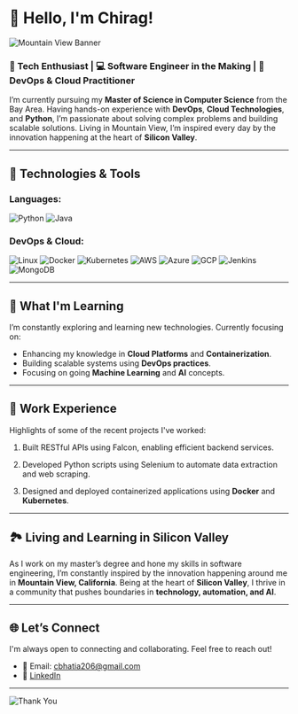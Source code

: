 # 👋 Hello, I'm Chirag! 

![Mountain View Banner](https://via.placeholder.com/1024x200/87CEEB/FFFFFF?text=Innovating+at+the+Heart+of+Silicon+Valley)

### 🚀 Tech Enthusiast | 💻 Software Engineer in the Making | 🔧 DevOps & Cloud Practitioner

I’m currently pursuing my **Master of Science in Computer Science** from the Bay Area. Having hands-on experience with **DevOps**, **Cloud Technologies**, and **Python**, I’m passionate about solving complex problems and building scalable solutions. Living in Mountain View, I’m inspired every day by the innovation happening at the heart of **Silicon Valley**.

---

## 🔨 Technologies & Tools

### Languages:
![Python](https://img.shields.io/badge/Python-3776AB?style=for-the-badge&logo=python&logoColor=white)
![Java](https://img.shields.io/badge/Java-007396?style=for-the-badge&logo=java&logoColor=white)

### DevOps & Cloud:
![Linux](https://img.shields.io/badge/Linux-FCC624?style=for-the-badge&logo=linux&logoColor=black)
![Docker](https://img.shields.io/badge/Docker-2496ED?style=for-the-badge&logo=docker&logoColor=white)
![Kubernetes](https://img.shields.io/badge/Kubernetes-326CE5?style=for-the-badge&logo=kubernetes&logoColor=white)
![AWS](https://img.shields.io/badge/AWS-232F3E?style=for-the-badge&logo=amazonaws&logoColor=white)
![Azure](https://img.shields.io/badge/Azure-0078D4?style=for-the-badge&logo=microsoftazure&logoColor=white)
![GCP](https://img.shields.io/badge/GCP-4285F4?style=for-the-badge&logo=googlecloud&logoColor=white)
![Jenkins](https://img.shields.io/badge/Jenkins-D24939?style=for-the-badge&logo=jenkins&logoColor=white)
![MongoDB](https://img.shields.io/badge/MongoDB-47A248?style=for-the-badge&logo=mongodb&logoColor=white)

---

## 🌱 What I'm Learning
I’m constantly exploring and learning new technologies. Currently focusing on:
- Enhancing my knowledge in **Cloud Platforms** and **Containerization**.
- Building scalable systems using **DevOps practices**.
- Focusing on going **Machine Learning** and **AI** concepts.

---

## 🌟 Work Experience

Highlights of some of the recent projects I've worked:

1. Built RESTful APIs using Falcon, enabling efficient backend services.  

2. Developed Python scripts using Selenium to automate data extraction and web scraping.  

3. Designed and deployed containerized applications using **Docker** and **Kubernetes**.  

---

## 🏞 Living and Learning in Silicon Valley
As I work on my master’s degree and hone my skills in software engineering, I’m constantly inspired by the innovation happening around me in **Mountain View, California**. Being at the heart of **Silicon Valley**, I thrive in a community that pushes boundaries in **technology, automation, and AI**.

---

## 🌐 Let’s Connect
I'm always open to connecting and collaborating. Feel free to reach out!

- 📧 Email: cbhatia206@gmail.com
- 💼 [LinkedIn](https://www.linkedin.com/in/chirag-bhatia)

---

![Thank You](https://img.shields.io/badge/Thank%20You%20for%20Visiting!-FF4500?style=for-the-badge&logo=heart&logoColor=white)
